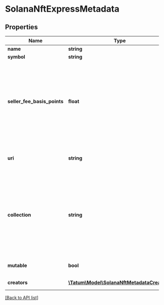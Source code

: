 # SolanaNftExpressMetadata

## Properties

Name | Type | Description | Notes
------------ | ------------- | ------------- | -------------
**name** | **string** | The name of the NFT |
**symbol** | **string** | The symbol or abbreviated name of the NFT |
**seller_fee_basis_points** | **float** | The royalty that will be paid to the authors of the minted NFT every time the NFT is transferred&lt;br/&gt;The royalty is calculated as a percentage of the NFT price. To set the royalty to 1%, set this parameter to &lt;code&gt;100&lt;/code&gt;; to set 10%, set this parameter to &lt;code&gt;1000&lt;/code&gt;; to set 50%, set this parameter to &lt;code&gt;5000&lt;/code&gt;, and so on.&lt;br/&gt;To specify the NFT authors and their shares in the royalty, set the &lt;code&gt;creators&lt;/code&gt; parameter.&lt;br/&gt;To disable the royalty for the NFT completely, set &lt;code&gt;sellerFeeBasisPoints&lt;/code&gt; to &lt;code&gt;0&lt;/code&gt; and do not set &lt;code&gt;creators&lt;/code&gt;. |
**uri** | **string** | The URL pointing to the NFT metadata; for more information, see &lt;a href&#x3D;\&quot;https://eips.ethereum.org/EIPS/eip-721#specification\&quot; target&#x3D;\&quot;_blank\&quot;&gt;EIP-721&lt;/a&gt; |
**collection** | **string** | The blockchain address of the NFT collection where the NFT will be minted in. By default, the NFT is minted as not verified (is not considered a part of the collection). To verify the NFT in the collection, use the &lt;a href&#x3D;\&quot;https://apidoc.tatum.io/tag/NFT-(ERC-721-or-compatible)#operation/NftVerifyInCollection\&quot; target&#x3D;\&quot;_blank\&quot;&gt;NFT verification API&lt;/a&gt;. To know more about Solana collections and verification, refer to the &lt;a href&#x3D;\&quot;https://docs.metaplex.com/programs/token-metadata/certified-collections\&quot; target&#x3D;\&quot;_blank\&quot;&gt;Solana user documentation&lt;/a&gt;. | [optional]
**mutable** | **bool** | Specifies whether the NFT metadata is mutable (\&quot;true\&quot;) or immutable (\&quot;false\&quot;); if not set, defaults to \&quot;true\&quot; | [optional] [default to true]
**creators** | [**\Tatum\Model\SolanaNftMetadataCreator[]**](SolanaNftMetadataCreator.md) | The blockchain addresses where the royalties will be sent every time the minted NFT is transferred | [optional]

[[Back to API list]](../../README.md#api-endpoints)

